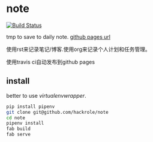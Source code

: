 # note

[![Build Status](https://travis-ci.com/hackrole/note.svg?branch=master)](https://travis-ci.com/hackrole/note)

tmp to save to daily note.
[github pages url](https://hackrole.github.io)

使用rst来记录笔记/博客.使用org来记录个人计划和任务管理。

使用travis ci自动发布到github pages

## install

better to use *virtualenvwrapper*.

```bash
pip install pipenv
git clone git@github.com/hackrole/note
cd note
pipenv install
fab build
fab serve
```

